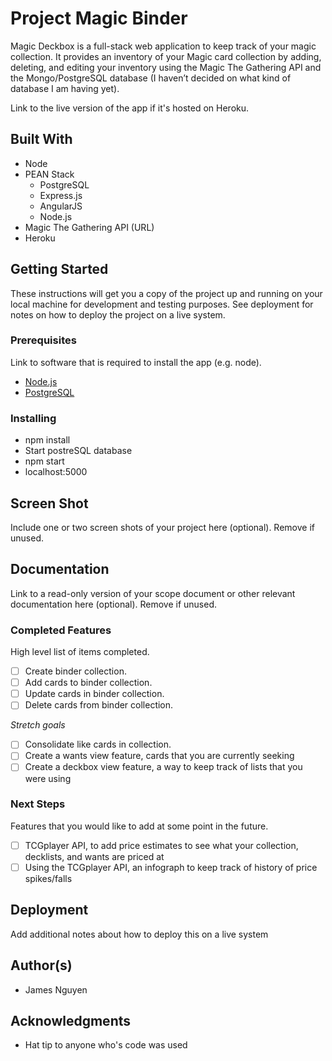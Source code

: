 # Project Magic Binder

Magic Deckbox is a full-stack web application to keep track of your magic collection. It provides an inventory of your Magic card collection by adding, deleting, and editing your inventory using the Magic The Gathering API and the Mongo/PostgreSQL database (I haven’t decided on what kind of database I am having yet).

Link to the live version of the app if it's hosted on Heroku.

## Built With

- Node
- PEAN Stack
    - PostgreSQL
    - Express.js
    - AngularJS
    - Node.js
- Magic The Gathering API (URL)
- Heroku


## Getting Started

These instructions will get you a copy of the project up and running on your local machine for development and testing purposes. See deployment for notes on how to deploy the project on a live system.

### Prerequisites

Link to software that is required to install the app (e.g. node).

- [Node.js](https://nodejs.org/en/)
- [PostgreSQL](https://www.postgresql.org/)

### Installing

- npm install
- Start postreSQL database
- npm start
- localhost:5000

## Screen Shot

Include one or two screen shots of your project here (optional). Remove if unused.

## Documentation

Link to a read-only version of your scope document or other relevant documentation here (optional). Remove if unused.

### Completed Features

High level list of items completed.
- [ ] Create binder collection.
- [ ] Add cards to binder collection.
- [ ] Update cards in binder collection.
- [ ] Delete cards from binder collection.

*Stretch goals*
- [ ] Consolidate like cards in collection.
- [ ] Create a wants view feature, cards that you are currently seeking
- [ ] Create a deckbox view feature, a way to keep track of lists that you were using

### Next Steps

Features that you would like to add at some point in the future.

- [ ] TCGplayer API, to add price estimates to see what your collection, decklists, and wants are priced at
- [ ] Using the TCGplayer API, an infograph to keep track of history of price spikes/falls

## Deployment

Add additional notes about how to deploy this on a live system

## Author(s)

* James Nguyen


## Acknowledgments

* Hat tip to anyone who's code was used